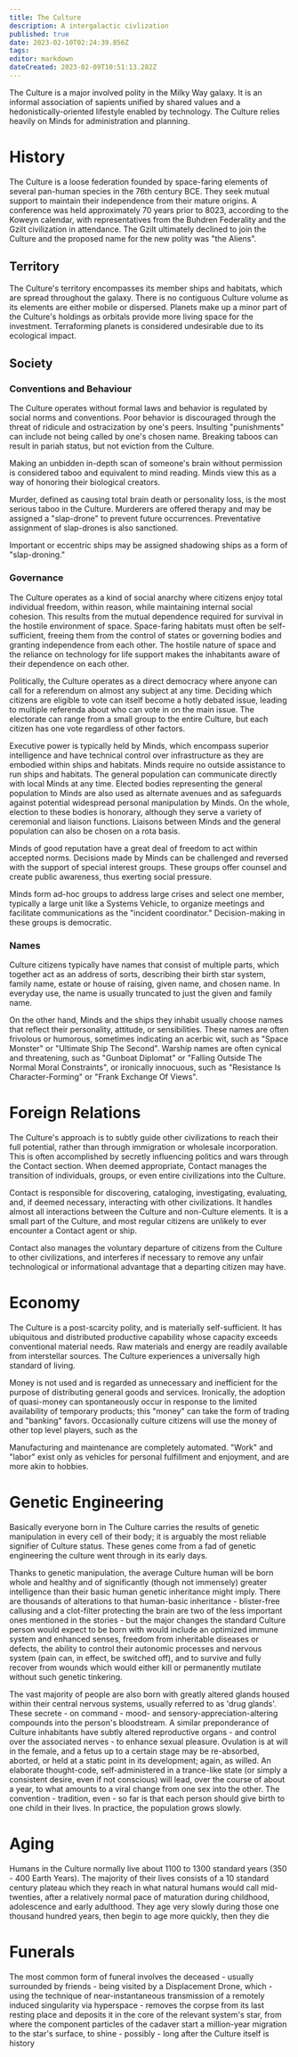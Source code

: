 ```yaml
---
title: The Culture
description: A intergalactic civlization
published: true
date: 2023-02-10T02:24:39.856Z
tags: 
editor: markdown
dateCreated: 2023-02-09T10:51:13.282Z
---
```


The Culture is a major involved polity in the Milky Way galaxy. It is an informal association of sapients unified by shared values and a hedonistically-oriented lifestyle enabled by technology. The Culture relies heavily on Minds for administration and planning.

# History

The Culture is a loose federation founded by space-faring elements of several pan-human species in the 76th century BCE. They seek mutual support to maintain their independence from their mature origins. A conference was held approximately 70 years prior to 8023, according to the Koweyn calendar, with representatives from the Buhdren Federality and the Gzilt civilization in attendance. The Gzilt ultimately declined to join the Culture and the proposed name for the new polity was "the Aliens".

## Territory

The Culture's territory encompasses its member ships and habitats, which are spread throughout the galaxy. There is no contiguous Culture volume as its elements are either mobile or dispersed. Planets make up a minor part of the Culture's holdings as orbitals provide more living space for the investment. Terraforming planets is considered undesirable due to its ecological impact.

## Society

### Conventions and Behaviour

The Culture operates without formal laws and behavior is regulated by social norms and conventions. Poor behavior is discouraged through the threat of ridicule and ostracization by one's peers. Insulting "punishments" can include not being called by one's chosen name. Breaking taboos can result in pariah status, but not eviction from the Culture.

Making an unbidden in-depth scan of someone's brain without permission is considered taboo and equivalent to mind reading. Minds view this as a way of honoring their biological creators.

Murder, defined as causing total brain death or personality loss, is the most serious taboo in the Culture. Murderers are offered therapy and may be assigned a "slap-drone" to prevent future occurrences. Preventative assignment of slap-drones is also sanctioned.

Important or eccentric ships may be assigned shadowing ships as a form of "slap-droning."

### Governance

The Culture operates as a kind of social anarchy where citizens enjoy total individual freedom, within reason, while maintaining internal social cohesion. This results from the mutual dependence required for survival in the hostile environment of space. Space-faring habitats must often be self-sufficient, freeing them from the control of states or governing bodies and granting independence from each other. The hostile nature of space and the reliance on technology for life support makes the inhabitants aware of their dependence on each other.

Politically, the Culture operates as a direct democracy where anyone can call for a referendum on almost any subject at any time. Deciding which citizens are eligible to vote can itself become a hotly debated issue, leading to multiple referenda about who can vote in on the main issue. The electorate can range from a small group to the entire Culture, but each citizen has one vote regardless of other factors.

Executive power is typically held by Minds, which encompass superior intelligence and have technical control over infrastructure as they are embodied within ships and habitats. Minds require no outside assistance to run ships and habitats. The general population can communicate directly with local Minds at any time. Elected bodies representing the general population to Minds are also used as alternate avenues and as safeguards against potential widespread personal manipulation by Minds. On the whole, election to these bodies is honorary, although they serve a variety of ceremonial and liaison functions. Liaisons between Minds and the general population can also be chosen on a rota basis.

Minds of good reputation have a great deal of freedom to act within accepted norms. Decisions made by Minds can be challenged and reversed with the support of special interest groups. These groups offer counsel and create public awareness, thus exerting social pressure.

Minds form ad-hoc groups to address large crises and select one member, typically a large unit like a Systems Vehicle, to organize meetings and facilitate communications as the "incident coordinator." Decision-making in these groups is democratic.

### Names

Culture citizens typically have names that consist of multiple parts, which together act as an address of sorts, describing their birth star system, family name, estate or house of raising, given name, and chosen name. In everyday use, the name is usually truncated to just the given and family name.

On the other hand, Minds and the ships they inhabit usually choose names that reflect their personality, attitude, or sensibilities. These names are often frivolous or humorous, sometimes indicating an acerbic wit, such as "Space Monster" or "Ultimate Ship The Second". Warship names are often cynical and threatening, such as "Gunboat Diplomat" or "Falling Outside The Normal Moral Constraints", or ironically innocuous, such as "Resistance Is Character-Forming" or "Frank Exchange Of Views".

# Foreign Relations

The Culture's approach is to subtly guide other civilizations to reach their full potential, rather than through immigration or wholesale incorporation. This is often accomplished by secretly influencing politics and wars through the Contact section. When deemed appropriate, Contact manages the transition of individuals, groups, or even entire civilizations into the Culture.

Contact is responsible for discovering, cataloging, investigating, evaluating, and, if deemed necessary, interacting with other civilizations. It handles almost all interactions between the Culture and non-Culture elements. It is a small part of the Culture, and most regular citizens are unlikely to ever encounter a Contact agent or ship.

Contact also manages the voluntary departure of citizens from the Culture to other civilizations, and interferes if necessary to remove any unfair technological or informational advantage that a departing citizen may have.

# Economy

The Culture is a post-scarcity polity, and is materially self-sufficient. It has ubiquitous and distributed productive capability whose capacity exceeds conventional material needs. Raw materials and energy are readily available from interstellar sources. The Culture experiences a universally high standard of living.

Money is not used and is regarded as unnecessary and inefficient for the purpose of distributing general goods and services. Ironically, the adoption of quasi-money can spontaneously occur in response to the limited availability of temporary products; this "money" can take the form of trading and "banking" favors. Occasionally culture citizens will use the money of other top level players, such as the 

Manufacturing and maintenance are completely automated. "Work" and "labor" exist only as vehicles for personal fulfillment and enjoyment, and are more akin to hobbies.

# Genetic Engineering

Basically everyone born in The Culture carries the results of genetic manipulation in every cell of their body; it is arguably the most reliable signifier of Culture status. These genes come from a fad of genetic engineering the culture went through in its early days.

Thanks to genetic manipulation, the average Culture human will be born whole and healthy and of significantly (though not immensely) greater intelligence than their basic human genetic inheritance might imply. There are thousands of alterations to that human-basic inheritance - blister-free callusing and a clot-filter protecting the brain are two of the less important ones mentioned in the stories - but the major changes the standard Culture person would expect to be born with would include an optimized immune system and enhanced senses, freedom from inheritable diseases or defects, the ability to control their autonomic processes and nervous system (pain can, in effect, be switched off), and to survive and fully recover from wounds which would either kill or permanently mutilate without such genetic tinkering. 

  
The vast majority of people are also born with greatly altered glands housed within their central nervous systems, usually referred to as 'drug glands'. These secrete - on command - mood- and sensory-appreciation-altering compounds into the person's bloodstream. A similar preponderance of Culture inhabitants have subtly altered reproductive organs - and control over the associated nerves - to enhance sexual pleasure. Ovulation is at will in the female, and a fetus up to a certain stage may be re-absorbed, aborted, or held at a static point in its development; again, as willed. An elaborate thought-code, self-administered in a trance-like state (or simply a consistent desire, even if not conscious) will lead, over the course of about a year, to what amounts to a viral change from one sex into the other. The convention - tradition, even - so far is that each person should give birth to one child in their lives. In practice, the population grows slowly.

# Aging

Humans in the Culture normally live about 1100 to 1300 standard years (350 - 400 Earth Years). The majority of their lives consists of a 10 standard century plateau which they reach in what natural humans would call mid-twenties, after a relatively normal pace of maturation during childhood, adolescence and early adulthood. They age very slowly during those one thousand hundred years, then begin to age more quickly, then they die

# Funerals

The most common form of funeral involves the deceased - usually surrounded by friends - being visited by a Displacement Drone, which - using the technique of near-instantaneous transmission of a remotely induced singularity via hyperspace - removes the corpse from its last resting place and deposits it in the core of the relevant system's star, from where the component particles of the cadaver start a million-year migration to the star's surface, to shine - possibly - long after the Culture itself is history